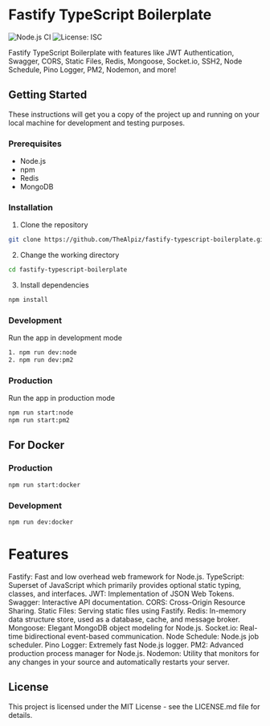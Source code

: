 # Fastify TypeScript Boilerplate

![Node.js CI](https://github.com/your-username/your-repo-name/workflows/Node.js%20CI/badge.svg)
![License: ISC](https://img.shields.io/badge/License-ISC-blue.svg)

Fastify TypeScript Boilerplate with features like JWT Authentication, Swagger, CORS, Static Files, Redis, Mongoose, Socket.io, SSH2, Node Schedule, Pino Logger, PM2, Nodemon, and more!

## Getting Started

These instructions will get you a copy of the project up and running on your local machine for development and testing purposes.

### Prerequisites

- Node.js
- npm
- Redis
- MongoDB

### Installation

1. Clone the repository

```bash
git clone https://github.com/TheAlpiz/fastify-typescript-boilerplate.git
```

2. Change the working directory
```bash
cd fastify-typescript-boilerplate
```

3. Install dependencies
```bash
npm install
```


### Development
Run the app in development mode
```bash
1. npm run dev:node 
2. npm run dev:pm2
```



### Production
Run the app in production mode
```bash
npm run start:node
npm run start:pm2
```

## For Docker
### Production
```bash
npm run start:docker
```

### Development 
```bash
npm run dev:docker 
```

# Features
Fastify: Fast and low overhead web framework for Node.js.
TypeScript: Superset of JavaScript which primarily provides optional static typing, classes, and interfaces.
JWT: Implementation of JSON Web Tokens.
Swagger: Interactive API documentation.
CORS: Cross-Origin Resource Sharing.
Static Files: Serving static files using Fastify.
Redis: In-memory data structure store, used as a database, cache, and message broker.
Mongoose: Elegant MongoDB object modeling for Node.js.
Socket.io: Real-time bidirectional event-based communication.
Node Schedule: Node.js job scheduler.
Pino Logger: Extremely fast Node.js logger.
PM2: Advanced production process manager for Node.js.
Nodemon: Utility that monitors for any changes in your source and automatically restarts your server.

## License
This project is licensed under the MIT License - see the LICENSE.md file for details.